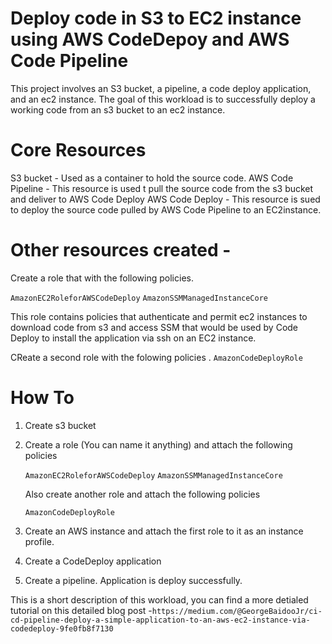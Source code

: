 # Deploy code in S3 to EC2 instance using AWS CodeDepoy and AWS Code Pipeline

This project involves an S3 bucket, a pipeline, a code deploy application, and an ec2 instance. The goal of this workload is to successfully deploy a working code from an s3 bucket to an ec2 instance. 

# Core Resources 
 S3 bucket - Used as a container to hold the source code. 
 AWS Code Pipeline - This resource is used t pull the source code from the s3 bucket and deliver to AWS Code Deploy
 AWS Code Deploy - This resource is sued to deploy the source code pulled by AWS Code Pipeline to an EC2instance. 

# Other resources created - 

Create a role that with the following policies.

``` AmazonEC2RoleforAWSCodeDeploy ```
``` AmazonSSMManagedInstanceCore ```

 This role contains policies that authenticate and permit ec2 instances to download code from s3 and access SSM that would be used by Code Deploy to install the application via ssh on an EC2 instance. 

CReate a second role with the folowing policies . 
```` AmazonCodeDeployRole ````



# How To
1. Create s3 bucket
 2. Create a role (You can name it anything) and attach the following policies

     ```` AmazonEC2RoleforAWSCodeDeploy ````
        ```` AmazonSSMManagedInstanceCore ````

    Also create another role and attach the following policies

      ```` AmazonCodeDeployRole ````

 3. Create an AWS instance and attach the first role to it as an instance profile. 
 4. Create a CodeDeploy application
5. Create a pipeline. 
 Application is deploy successfully. 

 This is a  short description of this workload,  you can find a more detialed tutorial on this detailed blog post -``` https://medium.com/@GeorgeBaidooJr/ci-cd-pipeline-deploy-a-simple-application-to-an-aws-ec2-instance-via-codedeploy-9fe0fb8f7130 ```

